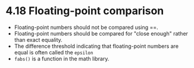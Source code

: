 # 4.18  Floating-point comparison
* Floating-point numbers should not be compared using ==.
* Floating-point numbers should be compared for "close enough" rather than exact equality.
* The difference threshold indicating that floating-point numbers are equal is often called the `epsilon`
*  `fabs()` is a function in the math library.

